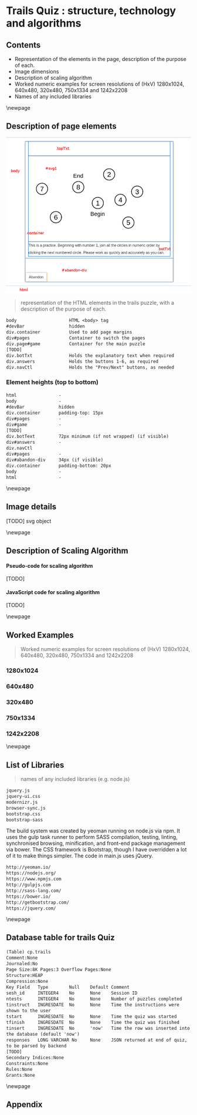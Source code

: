 
# Trails Quiz : structure, technology and algorithms

## Contents

* Representation of the elements in the page, description of the purpose of each.
* Image dimensions
* Description of scaling algorithm
* Worked numeric examples for screen resolutions of (HxV) 1280x1024, 640x480, 320x480, 750x1334 and 1242x2208
* Names of any included libraries

\newpage

## Description of page elements

![trails layout](trails-layout.png "trails layout")

>representation of the HTML elements in the trails puzzle, with a description of the purpose of each.

    body                    HTML <body> tag
    #devBar                 hidden    
    div.container           Used to add page margins
    div#pages               Container to switch the pages
    div.page#game           Container for the main puzzle
    [TODO]
    div.botTxt              Holds the explanatory text when required
    div.answers             Holds the buttons 1-6, as required
    div.navCtl              Holds the "Prev/Next" buttons, as needed

### Element heights (top to bottom)

    html                -
    body                -
    #devBar             hidden
    div.container       padding-top: 15px
    div#pages           -
    div#game            -
    [TODO]
    div.botText         72px minimum (if not wrapped) (if visible)
    div#answers         -
    div.navCtl          
    div#pages           -
    div#abandon-div     34px (if visible)
    div.container       padding-bottom: 20px
    body                -
    html                -

\newpage

## Image details

[TODO]
svg
object


\newpage

## Description of Scaling Algorithm

#### Pseudo-code for scaling algorithm

[TODO]

#### JavaScript code for scaling algorithm

[TODO]

\newpage

## Worked Examples

>Worked numeric examples for screen resolutions of (HxV) 1280x1024, 640x480, 320x480, 750x1334 and 1242x2208

### 1280x1024


### 640x480


### 320x480


### 750x1334


### 1242x2208


\newpage

## List of Libraries

>names of any included libraries (e.g. node.js)

    jquery.js
    jquery-ui.css
    modernizr.js
    browser-sync.js
    bootstrap.css
    bootstrap-sass

The build system was created by yeoman running on node.js via npm. It uses the gulp task runner to perform SASS compilation, testing, linting, synchronised browsing, minification, and front-end package management via bower. The CSS framework is Bootstrap, though I have overridden a lot of it to make things simpler. The code in main.js uses jQuery.

    http://yeoman.io/
    https://nodejs.org/
    https://www.npmjs.com
    http://gulpjs.com
    http://sass-lang.com/
    https://bower.io/
    http://getbootstrap.com/
    https://jquery.com/

\newpage

## Database table for trails Quiz

    (Table) cp.trails
    Comment:None
    Journaled:No
    Page Size:8K Pages:3 Overflow Pages:None
    Structure:HEAP
    Compression:None
    Key Field   Type        Null    Default Comment
    sesh_id     INTEGER4    No      None    Session ID
    ntests      INTEGER4    No      None    Number of puzzles completed
    tinstruct   INGRESDATE  No      None    Time the instructions were shown to the user
    tstart      INGRESDATE  No      None    Time the quiz was started
    tfinish     INGRESDATE  No      None    Time the quiz was finished
    tinsert     INGRESDATE  No      'now'   Time the row was inserted into the database (default 'now')
    responses   LONG VARCHAR No     None    JSON returned at end of quiz, to be parsed by backend
    [TODO]    
    Secondary Indices:None
    Constraints:None
    Rules:None
    Grants:None

\newpage

## Appendix

